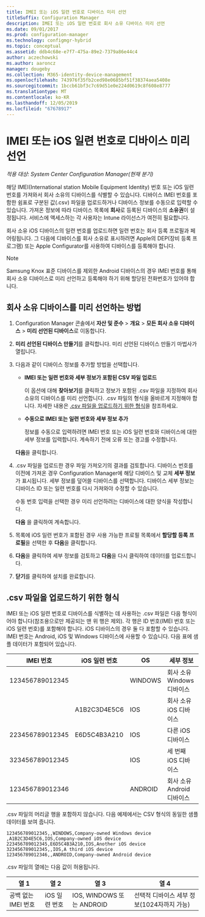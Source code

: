 ```yaml
---
title: IMEI 또는 iOS 일련 번호로 디바이스 미리 선언
titleSuffix: Configuration Manager
description: IMEI 또는 iOS 일련 번호로 회사 소유 디바이스 미리 선언
ms.date: 09/01/2017
ms.prod: configuration-manager
ms.technology: configmgr-hybrid
ms.topic: conceptual
ms.assetid: ddb4c68e-e7f7-475a-89e2-7379a86e44c4
author: aczechowski
ms.author: aaroncz
manager: dougeby
ms.collection: M365-identity-device-management
ms.openlocfilehash: 743976f35fb2ced98e0685bf51f38374aea5408e
ms.sourcegitcommit: 1bccb61bf3c7c69d51e0e224d0619c8f608e8777
ms.translationtype: MT
ms.contentlocale: ko-KR
ms.lasthandoff: 12/05/2019
ms.locfileid: "67678917"
---
```

# <a name="predeclare-devices-with-imei-or-ios-serial-numbers"></a>IMEI 또는 iOS 일련 번호로 디바이스 미리 선언

*적용 대상: System Center Configuration Manager(현재 분기)*

해당 IMEI(International station Mobile Equipment Identity) 번호 또는 iOS 일련 번호를 가져와서 회사 소유의 디바이스를 식별할 수 있습니다. 디바이스 IMEI 번호를 포함한 쉼표로 구분된 값(.csv) 파일을 업로드하거나 디바이스 정보를 수동으로 입력할 수 있습니다.  가져온 정보에 따라 디바이스 목록에 **회사**로 등록된 디바이스의 **소유권**이 설정됩니다. 서비스에 액세스하는 각 사용자는 Intune 라이선스가 여전히 필요합니다.  

회사 소유 iOS 디바이스의 일련 번호를 업로드하면 일련 번호는 회사 등록 프로필과 페어링됩니다. 그 다음에 디바이스를 회사 소유로 표시하려면 Apple의 DEP(장비 등록 프로그램) 또는 Apple Configurator를 사용하여 디바이스를 등록해야 합니다.

>[!NOTE]
>Samsung Knox 표준 디바이스를 제외한 Android 디바이스의 경우 IMEI 번호를 통해 회사 소유 디바이스로 미리 선언하고 등록해야 하기 위해 할당된 전화번호가 있어야 합니다.

## <a name="how-to-predeclare-corporate-owned-devices"></a>회사 소유 디바이스를 미리 선언하는 방법

1. Configuration Manager 콘솔에서 **자산 및 준수** > **개요** > **모든 회사 소유 디바이스** > **미리 선언된 디바이스**로 이동합니다.

2. **미리 선언된 디바이스 만들기**를 클릭합니다. 미리 선언된 디바이스 만들기 마법사가 열립니다.

3. 다음과 같이 디바이스 정보를 추가할 방법을 선택합니다.

    -  **IMEI 또는 일련 번호와 세부 정보가 포함된 CSV 파일 업로드**

       이 옵션에 대해 **찾아보기**를 클릭하고 정보가 포함된 .csv 파일을 지정하여 회사 소유의 디바이스를 미리 선언합니다. .csv 파일의 형식을 올바르게 지정해야 합니다. 자세한 내용은 [.csv 파일을 업로드하기 위한 형식](#format-for-uploading-csv-files)을 참조하세요.

    -  **수동으로 IMEI 또는 일련 번호와 세부 정보 추가**

       정보를 수동으로 입력하려면 IMEI 번호 또는 iOS 일련 번호와 디바이스에 대한 세부 정보를 입력합니다. 계속하기 전에 오류 또는 경고를 수정합니다.

   **다음**을 클릭합니다.

4. .csv 파일을 업로드한 경우 파일 가져오기의 결과를 검토합니다. 디바이스 번호를 이전에 가져온 경우 Configuration Manager에 해당 디바이스 및 교체 **세부 정보**가 표시됩니다. 세부 정보를 덮어쓸 디바이스를 선택합니다. 디바이스 세부 정보는 디바이스 ID 또는 일련 번호를 다시 가져와야 수정할 수 있습니다.

   수동 번호 입력을 선택한 경우 미리 선언하려는 디바이스에 대한 양식을 작성합니다.

   **다음** 을 클릭하여 계속합니다.

5. 목록에 iOS 일련 번호가 포함된 경우 사용 가능한 프로필 목록에서 **할당할 등록 프로필**을 선택한 후 **다음**을 클릭합니다.

6. **다음**을 클릭하여 세부 정보를 검토하고 **다음**을 다시 클릭하여 데이터를 업로드합니다.

7. **닫기**를 클릭하여 설치를 완료합니다.

## <a name="format-for-uploading-csv-files"></a>.csv 파일을 업로드하기 위한 형식

IMEI 또는 iOS 일련 번호로 디바이스를 식별하는 데 사용하는 .csv 파일은 다음 형식이어야 합니다(참조용으로만 제공되는 맨 위 행은 제외). 각 행은 ID 번호(IMEI 번호 또는 iOS 일련 번호)를 포함해야 합니다. iOS 디바이스의 경우 둘 다 포함할 수 있습니다. IMEI 번호는 Android, iOS 및 Windows 디바이스에 사용할 수 있습니다. 다음 표에 샘플 데이터가 포함되어 있습니다.

| IMEI 번호  | iOS 일련 번호  | OS | 세부 정보 |
|------------ |---------------|-----|-----|
| 123456789012345    |   | WINDOWS | 회사 소유 Windows 디바이스|
|   | A1B2C3D4E5C6 | IOS | 회사 소유 iOS 디바이스|
| 223456789012345 | E6D5C4B3A210 |   IOS | 다른 iOS 디바이스|
| 323456789012345 |        |   IOS | 세 번째 iOS 디바이스|
| 123456789012346 |         |   ANDROID | 회사 소유 Android 디바이스|

.csv 파일의 머리글 행을 포함하지 않습니다. 다음 예제에서는 CSV 형식의 동일한 샘플 데이터를 보여 줍니다.

```
123456789012345,,WINDOWS,Company-owned Windows device
,A1B2C3D4E5C6,IOS,Company-owned iOS device
223456789012345,E6D5C4B3A210,IOS,Another iOS device
323456789012345,,IOS,A third iOS device
123456789012346,,ANDROID,Company-owned Android device
```

.csv 파일의 열에는 다음 값이 허용됩니다.

| 열 1 | 열 2 | 열 3 | 열 4 |
|---|---|---|---|
|공백 없는 IMEI 번호 | iOS 일련 번호 | IOS, WINDOWS 또는 ANDROID | 선택적 디바이스 세부 정보(1024자까지 가능) |
